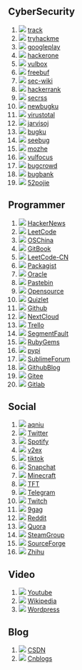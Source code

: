 ## CyberSecurity
1. ![](https://www.google.com/s2/favicons?domain=https://bbs.zkaq.cn/) [track](https://bbs.zkaq.cn/)
2. ![](https://www.google.com/s2/favicons?domain=https://tryhackme.com/) [tryhackme](https://tryhackme.com/)
3. ![](https://www.google.com/s2/favicons?domain=https://play.google.com) [googleplay](https://play.google.com)
4. ![](https://www.google.com/s2/favicons?domain=https://hackerone.com/) [hackerone](https://hackerone.com/)
5. ![](https://www.google.com/s2/favicons?domain=https://www.vulbox.com/) [vulbox](https://www.vulbox.com/)
6. ![](https://www.google.com/s2/favicons?domain=https://www.freebuf.com/) [freebuf](https://www.freebuf.com/)
7. ![](https://www.google.com/s2/favicons?domain=https://www.sec-wiki.com/) [sec-wiki](https://www.sec-wiki.com/)
8. ![](https://www.google.com/s2/favicons?domain=https://hackerrank.com/) [hackerrank](https://hackerrank.com/)
9. ![](https://www.google.com/s2/favicons?domain=https://www.secrss.com/) [secrss](https://www.secrss.com/)
10. ![](https://www.google.com/s2/favicons?domain=https://new.bugku.com/) [newbugku](https://new.bugku.com/)
11. ![](https://www.google.com/s2/favicons?domain=https://www.virustotal.com/) [virustotal](https://www.virustotal.com/)
12. ![](https://www.google.com/s2/favicons?domain=https://www.jarvisoj.com/) [jarvisoj](https://www.jarvisoj.com/)
13. ![](https://www.google.com/s2/favicons?domain=https://www.bugku.com/) [bugku](https://www.bugku.com/)
14. ![](https://www.google.com/s2/favicons?domain=https://www.seebug.org/) [seebug](https://www.seebug.org/)
15. ![](https://www.google.com/s2/favicons?domain=https://www.mozhe.cn/) [mozhe](https://www.mozhe.cn/)
16. ![](https://www.google.com/s2/favicons?domain=https://vulfocus.cn/) [vulfocus](https://vulfocus.cn/)
17. ![](https://www.google.com/s2/favicons?domain=https://bugcrowd.com/) [bugcrowd](https://bugcrowd.com/)
18. ![](https://www.google.com/s2/favicons?domain=https://www.bugbank.cn/) [bugbank](https://www.bugbank.cn/)
19. ![](https://www.google.com/s2/favicons?domain=https://www.52pojie.cn/) [52pojie](https://www.52pojie.cn/)

## Programmer
1. ![](https://www.google.com/s2/favicons?domain=https://news.ycombinator.com/) [HackerNews](https://news.ycombinator.com/)
2. ![](https://www.google.com/s2/favicons?domain=https://leetcode.com/) [LeetCode](https://leetcode.com/)
3. ![](https://www.google.com/s2/favicons?domain=https://my.oschina.net/) [OSChina](https://my.oschina.net/)
4. ![](https://www.google.com/s2/favicons?domain=https://gitbook.com/) [GitBook](https://gitbook.com/)
5. ![](https://www.google.com/s2/favicons?domain=https://leetcode.cn/) [LeetCode-CN](https://leetcode.cn/)
6. ![](https://www.google.com/s2/favicons?domain=https://packagist.org/) [Packagist](https://packagist.org/)
7. ![](https://www.google.com/s2/favicons?domain=https://community.oracle.com/) [Oracle](https://community.oracle.com/)
8. ![](https://www.google.com/s2/favicons?domain=https://pastebin.com/) [Pastebin](https://pastebin.com/)
9. ![](https://www.google.com/s2/favicons?domain=https://opensource.com/) [Opensource](https://opensource.com/)
10. ![](https://www.google.com/s2/favicons?domain=https://quizlet.com/) [Quizlet](https://quizlet.com/)
11. ![](https://www.google.com/s2/favicons?domain=https://github.com) [Github](https://github.com)
12. ![](https://www.google.com/s2/favicons?domain=https://nextcloud.com/) [NextCloud](https://nextcloud.com/)
13. ![](https://www.google.com/s2/favicons?domain=https://trello.com/) [Trello](https://trello.com/)
14. ![](https://www.google.com/s2/favicons?domain=https://segmentfault.com/) [SegmentFault](https://segmentfault.com/)
15. ![](https://www.google.com/s2/favicons?domain=https://rubygems.org/) [RubyGems](https://rubygems.org/)
16. ![](https://www.google.com/s2/favicons?domain=https://pypi.org/) [pypi](https://pypi.org/)
17. ![](https://www.google.com/s2/favicons?domain=https://forum.sublimetext.com/) [SublimeForum](https://forum.sublimetext.com/)
18. ![](https://www.google.com/s2/favicons?domain=https://github.io) [GithubBlog](https://github.io)
19. ![](https://www.google.com/s2/favicons?domain=https://gitee) [Gitee](https://gitee)
20. ![](https://www.google.com/s2/favicons?domain=https://gitlab.com/) [Gitlab](https://gitlab.com/)

## Social
1. ![](https://www.google.com/s2/favicons?domain=https://www.aqniu.com/) [aqniu](https://www.aqniu.com/)
2. ![](https://www.google.com/s2/favicons?domain=https://twitter.com/) [Twitter](https://twitter.com/)
3. ![](https://www.google.com/s2/favicons?domain=https://open.spotify.com/) [Spotify](https://open.spotify.com/)
4. ![](https://www.google.com/s2/favicons?domain=https://v2ex.com) [v2ex](https://v2ex.com)
5. ![](https://www.google.com/s2/favicons?domain=https://tiktok.com/) [tiktok](https://tiktok.com/)
6. ![](https://www.google.com/s2/favicons?domain=https://www.snapchat.com/) [Snapchat](https://www.snapchat.com/)
7. ![](https://www.google.com/s2/favicons?domain=https://minecraft.net/) [Minecraft](https://minecraft.net/)
8. ![](https://www.google.com/s2/favicons?domain=https://lolchess.gg/) [TFT](https://lolchess.gg/)
9. ![](https://www.google.com/s2/favicons?domain=https://t.me/) [Telegram](https://t.me/)
10. ![](https://www.google.com/s2/favicons?domain=https://www.twitch.tv/) [Twitch](https://www.twitch.tv/)
11. ![](https://www.google.com/s2/favicons?domain=https://www.9gag.com/) [9gag](https://www.9gag.com/)
12. ![](https://www.google.com/s2/favicons?domain=https://www.reddit.com/) [Reddit](https://www.reddit.com/)
13. ![](https://www.google.com/s2/favicons?domain=https://www.quora.com/) [Quora](https://www.quora.com/)
14. ![](https://www.google.com/s2/favicons?domain=https://steamcommunity.com/) [SteamGroup](https://steamcommunity.com/)
15. ![](https://www.google.com/s2/favicons?domain=https://sourceforge.net/) [SourceForge](https://sourceforge.net/)
16. ![](https://www.google.com/s2/favicons?domain=https://www.zhihu.com/) [Zhihu](https://www.zhihu.com/)

## Video
1. ![](https://www.google.com/s2/favicons?domain=https://www.youtube.com/) [Youtube](https://www.youtube.com/)
2. ![](https://www.google.com/s2/favicons?domain=https://www.wikipedia.org/) [Wikipedia](https://www.wikipedia.org/)
3. ![](https://www.google.com/s2/favicons?domain=https://wordpress.com/) [Wordpress](https://wordpress.com/)

## Blog
1. ![](https://www.google.com/s2/favicons?domain=https://blog.csdn.net/) [CSDN](https://blog.csdn.net/)
2. ![](https://www.google.com/s2/favicons?domain=https://www.cnblogs.com/) [Cnblogs](https://www.cnblogs.com/)

